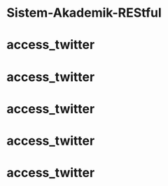 # Sistem-Akademik-REStful
# access_twitter
# access_twitter
# access_twitter
# access_twitter
# access_twitter
